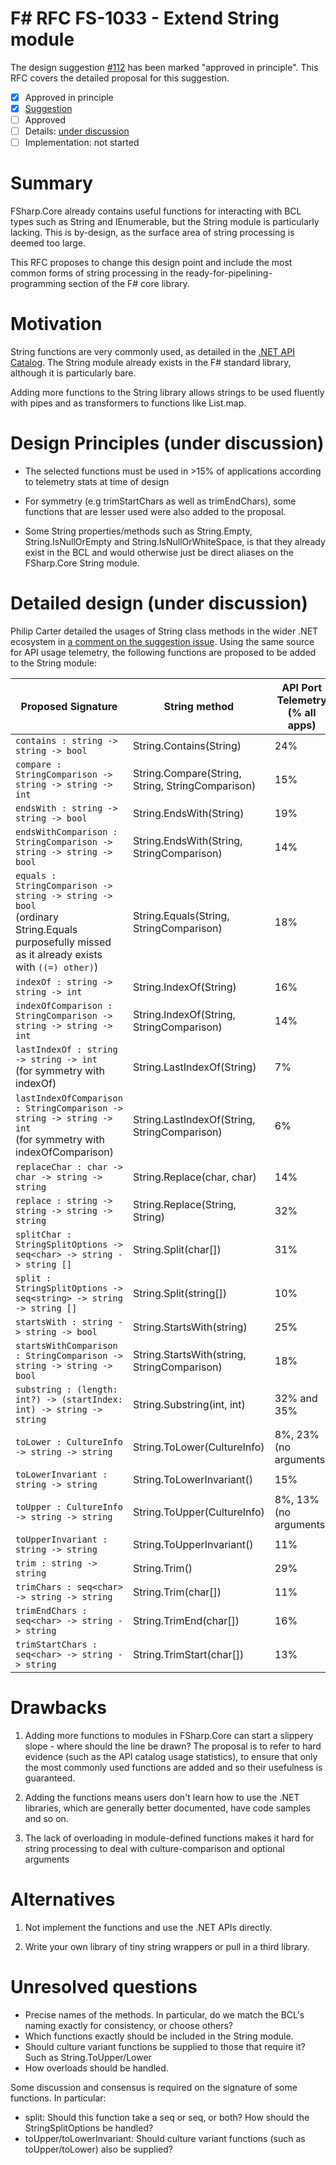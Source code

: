 # F# RFC FS-1033 - Extend String module

The design suggestion [#112](https://github.com/fsharp/fslang-suggestions/issues/112) has been marked "approved in principle".
This RFC covers the detailed proposal for this suggestion.

* [x] Approved in principle
* [x] [Suggestion](https://github.com/fsharp/fslang-suggestions/issues/112)
* [ ] Approved
* [ ] Details: [under discussion](https://github.com/fsharp/fslang-design/issues/187)
* [ ] Implementation: not started

# Summary
[summary]: #summary

FSharp.Core already contains useful functions for interacting with BCL types such as String and IEnumerable, but the String module is particularly lacking. This is by-design, as the surface area of string processing is deemed too large.

This RFC proposes to change this design point and include the most common forms of string processing in the ready-for-pipelining-programming section of the F# core library.

# Motivation
[motivation]: #motivation

String functions are very commonly used, as detailed in the [.NET API Catalog](https://apisof.net/catalog/System.String). The String module already exists in the F# standard library, although it is particularly bare.

Adding more functions to the String library allows strings to be used fluently with pipes and as transformers to functions like List.map.

# Design Principles (under discussion)

* The selected functions must be used in >15% of applications according to telemetry stats at time of design

* For symmetry (e.g trimStartChars as well as trimEndChars), some functions that are lesser used were also added to the proposal.

* Some String properties/methods such as String.Empty, String.IsNullOrEmpty and String.IsNullOrWhiteSpace, is that they already exist in the BCL and would otherwise just be direct aliases on the FSharp.Core String module.

# Detailed design (under discussion)
[design]: #detailed-design

Philip Carter detailed the usages of String class methods in the wider .NET ecosystem in [a comment on the suggestion issue](https://github.com/fsharp/fslang-suggestions/issues/112#issuecomment-260506490). Using the same source for API usage telemetry, the following functions are proposed to be added to the String module:

Proposed Signature | String method | API Port Telemetry (% all apps)
--- | --- | ---
`contains : string -> string -> bool` | String.Contains(String) | 24%
`compare : StringComparison -> string -> string -> int` | String.Compare(String, String, StringComparison) | 15%
`endsWith : string -> string -> bool` | String.EndsWith(String) | 19%
`endsWithComparison : StringComparison -> string -> string -> bool` | String.EndsWith(String, StringComparison) | 14%
`equals : StringComparison -> string -> string -> bool` <br> (ordinary String.Equals purposefully missed as it already exists with `((=) other)`) | String.Equals(String, StringComparison) | 18%
`indexOf : string -> string -> int` | String.IndexOf(String) | 16%
`indexOfComparison : StringComparison -> string -> string -> int` | String.IndexOf(String, StringComparison) | 14%
`lastIndexOf : string -> string -> int` <br> (for symmetry with indexOf) | String.LastIndexOf(String) | 7%
`lastIndexOfComparison : StringComparison -> string -> string -> int` <br> (for symmetry with indexOfComparison) | String.LastIndexOf(String, StringComparison) | 6%
`replaceChar : char -> char -> string -> string` | String.Replace(char, char) | 14%
`replace : string -> string -> string -> string` | String.Replace(String, String) | 32%
`splitChar : StringSplitOptions -> seq<char> -> string -> string []` | String.Split(char[]) | 31%
`split : StringSplitOptions -> seq<string> -> string -> string []` | String.Split(string[]) | 10%
`startsWith : string -> string -> bool` | String.StartsWith(string) | 25%
`startsWithComparison : StringComparison -> string -> string -> bool` | String.StartsWith(string, StringComparison) | 18%
`substring : (length: int?) -> (startIndex: int) -> string -> string` | String.Substring(int, int) | 32% and 35%
`toLower : CultureInfo -> string -> string` | String.ToLower(CultureInfo) | 8%, 23% (no arguments)
`toLowerInvariant : string -> string` | String.ToLowerInvariant() | 15%
`toUpper : CultureInfo -> string -> string` | String.ToUpper(CultureInfo) | 8%, 13% (no arguments)
`toUpperInvariant : string -> string` | String.ToUpperInvariant() | 11%
`trim : string -> string` | String.Trim() | 29%
`trimChars : seq<char> -> string -> string` | String.Trim(char[]) | 11%
`trimEndChars : seq<char> -> string -> string` | String.TrimEnd(char[]) | 16%
`trimStartChars : seq<char> -> string -> string` | String.TrimStart(char[]) | 13%


# Drawbacks
[drawbacks]: #drawbacks

1. Adding more functions to modules in FSharp.Core can start a slippery slope - where should the line be drawn? The proposal is to refer to hard evidence (such as the API catalog usage statistics), to ensure that only the most commonly used functions are added and so their usefulness is guaranteed.
  
2. Adding the functions means users don't learn how to use the .NET libraries, which are generally better documented, have code samples and so on.
  
3. The lack of overloading in module-defined functions makes it hard for string processing to deal with culture-comparison and optional arguments
  
# Alternatives
[alternatives]: #alternatives

1. Not implement the functions and use the .NET APIs directly.

2. Write your own library of tiny string wrappers or pull in a third library.
  
# Unresolved questions
[unresolved]: #unresolved-questions

- Precise names of the methods. In particular, do we match the BCL's naming exactly for consistency, or choose others?
- Which functions exactly should be included in the String module.
- Should culture variant functions be supplied to those that require it? Such as String.ToUpper/Lower
- How overloads should be handled.

 Some discussion and consensus is required on the signature of some functions. In particular:

- split: Should this function take a seq<char> or seq<string>, or both? How should the StringSplitOptions be handled?
- toUpper/toLowerInvariant: Should culture variant functions (such as toUpper/toLower) also be supplied?
